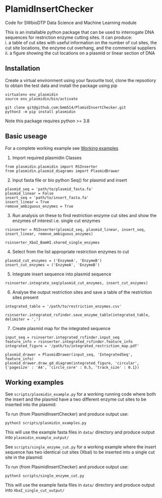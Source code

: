 # PlamidInsertChecker
Code for SWbioDTP Data Science and Machine Learning module

This is an installable python package that can be used to interrogate DNA sequences for restriction enzyme cutting sites. It can produce:  
    i. a table of cut sites with useful information on the number of cut sites, the cut site locations, the enzyme cut overhang, and the commercial suppliers  
    ii. a figure showing the cut locations on a plasmid or linear section of DNA

## Installation

Create a virtual environment using your favourite tool, clone the repsotiory to obtain the test data and install the package using pip

```
virtualenv env_plasmidin
source env_plasmidin/bin/activate

git clone git@github.com:bmm514/PlamidInsertChecker.git
python3 -m pip install plasmidin
```

Note this package requires python >= 3.8

## Basic useage

For a complete working example see [Working examples](#working-examples)

1. Import required plasmidin Classes
```
from plasmidin.plasmidin import RSInserter
from plasmidin.plasmid_diagrams import PlasmidDrawer
```

2. Input fasta file or bio python Seq() for plasmid and insert
```
plasmid_seq = 'path/to/plasmid_fasta.fa'
plasmid_linear = False
insert_seq = 'path/to/insert_fasta.fa'
insert_linear = True
remove_ambiguous_enzymes = True
```

3. Run analysis on these to find restriction enzyme cut sites and 
show the enzymes of interest i.e. single cut enzymes
```
rsinserter = RSInserter(plasmid_seq, plasmid_linear, insert_seq, insert_linear, remove_ambiguous_enzymes)

rsinserter_XbaI_BamHI.shared_single_enzymes
```

4. Select from the list appropriate restriction enzymes to cut
```
plasmid_cut_enzymes = ('EnzymeA', 'EnzymeB')
insert_cut_enzymes = ('EnzymeA', 'EnzymeB')
```

5. Integrate insert sequence into plasmid sequence 
```
rsinserter.integrate_seq(plasmid_cut_enzymes, insert_cut_enzymes)
```

6. Analyse the output restriction sites and save a table of the restriction sites present
```
integrated_table = '/path/to/restriction_enzymes.csv'

rsinserter.integrated_rsfinder.save_enzyme_table(integrated_table, delimiter = ',')
```

7. Create plasmid map for the integrated sequence
```
input_seq = rsinserter.integrated_rsfinder.input_seq
feature_info = rsinserter.integrated_rsfinder.feature_info
integrated_figure = '/path/to/integrated_restriction_map.pdf'

plasmid_drawer = PlasmidDrawer(input_seq, 'IntegratedSeq', feature_info)
plasmid_drawer.draw_gd_diagram(integrated_figure, 'circular', {'pagesize' : 'A4', 'circle_core' : 0.5, 'track_size' : 0.1})
```
## Working examples

See ```scripts/plasmidin_example.py``` for a working running code where both the insert and the plasmid have a two different enzyme cut sites to be inserted into the plasmid:

To run (from PlasmidInsertChecker) and produce output use:
```
python3 scripts/plasmidin_examples.py
```

This will use the example fasta files in ```data/``` directory and produce output into ```plasmidin_example_output/```

See ```scripts/single_enzyme_cut.py``` for a working example where the insert sequence has two identical cut sites (XbaI) to be inserted into a single cut site in the plasmid:

To run (from PlasmidInsertChecker) and produce output use:
```
python3 scripts/single_enzyme_cut.py
```

This will use the example fasta files in ```data/``` directory and produce output into ```XbaI_single_cut_output/```
